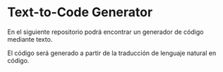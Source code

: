 # Text-to-Code Generator

En el siguiente repositorio podrá encontrar un generador de código mediante texto. 

El código será generado a partir de la traducción de lenguaje natural en código.
